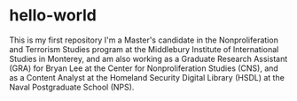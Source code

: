 # hello-world
This is my first repository
I'm a Master's candidate in the Nonproliferation and Terrorism Studies program at the Middlebury Institute of International Studies in Monterey, and am also working as a Graduate Research Assistant (GRA) for Bryan Lee at the Center for Nonproliferation Studies (CNS), and as a Content Analyst at the Homeland Security Digital Library (HSDL) at the Naval Postgraduate School (NPS). 
